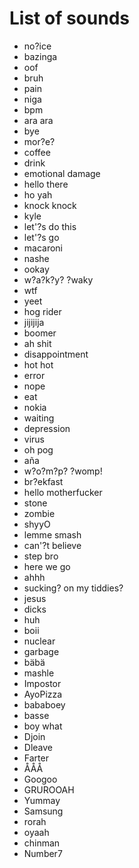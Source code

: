 # List of sounds
- no?ice
- bazinga
- oof
- bruh
- pain
- niga
- bpm
- ara ara
- bye
- mor?e?
- coffee
- drink
- emotional damage
- hello there
- ho yah
- knock knock
- kyle
- let'?s do this
- let'?s go
- macaroni
- nashe
- ookay
- w?a?k?y? ?waky
- wtf
- yeet
- hog rider
- jijijija
- boomer
- ah shit
- disappointment
- hot hot
- error
- nope
- eat
- nokia
- waiting
- depression
- virus
- oh pog
- aña
- w?o?m?p? ?womp!
- br?ekfast
- hello motherfucker
- stone
- zombie
- shyyO
- lemme smash
- can'?t believe
- step bro
- here we go
- ahhh
- sucking? on my tiddies?
- jesus
- dicks
- huh
- boii
- nuclear
- garbage
- bäbä
- mashle
- Impostor
- AyoPizza
- bababoey
- basse
- boy what
- Djoin
- Dleave
- Farter
- ÅÅÅ
- Googoo
- GRUROOAH
- Yummay
- Samsung
- rorah
- oyaah
- chinman
- Number7		

